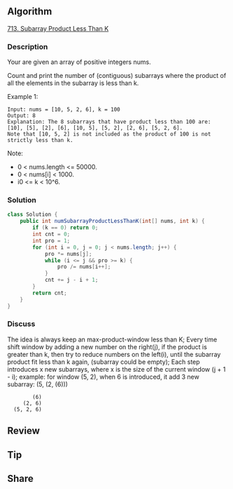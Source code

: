 ## Algorithm

[713. Subarray Product Less Than K](https://leetcode.com/problems/subarray-product-less-than-k/)

### Description

Your are given an array of positive integers nums.

Count and print the number of (contiguous) subarrays where the product of all the elements in the subarray is less than k.

Example 1:

```
Input: nums = [10, 5, 2, 6], k = 100
Output: 8
Explanation: The 8 subarrays that have product less than 100 are: [10], [5], [2], [6], [10, 5], [5, 2], [2, 6], [5, 2, 6].
Note that [10, 5, 2] is not included as the product of 100 is not strictly less than k.
```

Note:

- 0 < nums.length <= 50000.
- 0 < nums[i] < 1000.
- i0 <= k < 10^6.

### Solution

```java
class Solution {
    public int numSubarrayProductLessThanK(int[] nums, int k) {
        if (k == 0) return 0;
        int cnt = 0;
        int pro = 1;
        for (int i = 0, j = 0; j < nums.length; j++) {
            pro *= nums[j];
            while (i <= j && pro >= k) {
                pro /= nums[i++];
            }
            cnt += j - i + 1;
        }
        return cnt;
    }
}
```

### Discuss

The idea is always keep an max-product-window less than K;
Every time shift window by adding a new number on the right(j), if the product is greater than k, then try to reduce numbers on the left(i), until the subarray product fit less than k again, (subarray could be empty);
Each step introduces x new subarrays, where x is the size of the current window (j + 1 - i);
example:
for window (5, 2), when 6 is introduced, it add 3 new subarray: (5, (2, (6)))
```
        (6)
     (2, 6)
  (5, 2, 6)
```

## Review


## Tip


## Share

